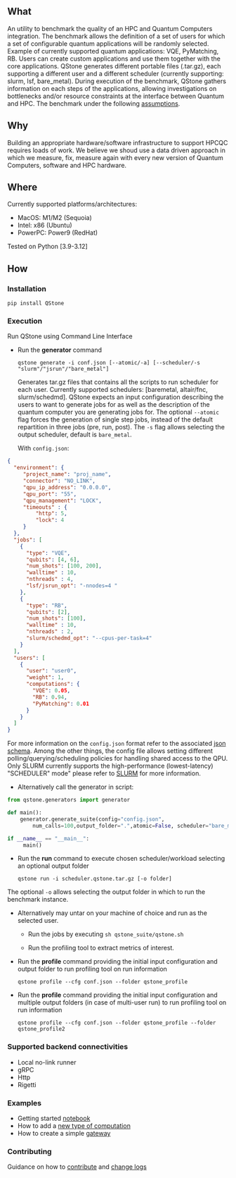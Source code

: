 ## What

An utility to benchmark the quality of an HPC and Quantum Computers integration. The benchmark allows the definition of a set of users for which a set of configurable quantum applications will be randomly selected. Example of currently supported quantum applications: VQE, PyMatching, RB. Users can create custom applications and use them together with the core applications.
QStone generates different portable files (.tar.gz), each supporting a different user and a different scheduler (currently supporting: slurm, lsf, bare_metal). During execution of the benchmark, QStone gathers information on each steps of the applications, allowing investigations on bottlenecks and/or resource constraints at the interface between Quantum and HPC.
The benchmark under the following [assumptions](ASSUMPTIONS.md).

## Why

Building an appropriate hardware/software infrastructure to support HPCQC requires
loads of work. We believe we shoud use a data driven approach in which we measure, fix, measure again with every new version of Quantum Computers, software and HPC hardware.

## Where

Currently supported platforms/architectures:

- MacOS: M1/M2 (Sequoia)
- Intel: x86 (Ubuntu)
- PowerPC: Power9 (RedHat)

Tested on Python [3.9-3.12]

## How

### Installation

`pip install QStone`

### Execution

Run QStone using Command Line Interface

- Run the **generator** command

  `qstone generate -i conf.json [--atomic/-a] [--scheduler/-s "slurm"/"jsrun"/"bare_metal"]`

  Generates tar.gz files that contains all the scripts to run scheduler for each user. Currently supported schedulers: [baremetal, altair/fnc, slurm/schedmd]. QStone expects an input configuration describing the users to want to generate jobs for as well as the description of the quantum computer you are generating jobs for. The optional `--atomic` flag forces the generation of single step jobs, instead of the default repartition in three jobs (pre, run, post). The `-s` flag allows selecting the output scheduler, default is `bare_metal`.

  With `config.json`:

```json
{
  "environment": { 
     "project_name": "proj_name",
     "connector": "NO_LINK",
     "qpu_ip_address": "0.0.0.0",
     "qpu_port": "55",
     "qpu_management": "LOCK",
     "timeouts" : {
         "http": 5,
         "lock": 4
     } 
  },
  "jobs": [
    {
      "type": "VQE",
      "qubits": [4, 6],
      "num_shots": [100, 200],
      "walltime" : 10,
      "nthreads" : 4,
      "lsf/jsrun_opt": "-nnodes=4 "
    },
    {
      "type": "RB",
      "qubits": [2],
      "num_shots": [100],
      "walltime" : 10,
      "nthreads" : 2,
      "slurm/schedmd_opt": "--cpus-per-task=4"
    }
  ],
  "users": [
    {
      "user": "user0",
      "weight": 1,
      "computations": {
        "VQE": 0.05,
        "RB": 0.94,
        "PyMatching": 0.01
      }
    }
  ]
}
```

For more information on the `config.json` format refer to the associated [json schema](qstone/utils/config_schema.py).
Among the other things, the config file allows setting different polling/querying/scheduling policies for handling shared access to the QPU.
Only SLURM currently supports the high-performance (lowest-latency) "SCHEDULER" mode" please refer to [SLURM](SLURM.md) for more information.

- Alternatively call the generator in script:

```python
from qstone.generators import generator

def main():
    generator.generate_suite(config="config.json",
        num_calls=100,output_folder=".",atomic=False, scheduler="bare_metal")

if __name__ == "__main__":
     main()
```

- Run the **run** command to execute chosen scheduler/workload selecting an optional output folder

  `qstone run -i scheduler.qstone.tar.gz [-o folder]`

The optional `-o` allows selecting the output folder in which to run the benchmark instance.

- Alternatively may untar on your machine of choice and run as the selected user.

  - Run the jobs by executing `sh qstone_suite/qstone.sh`

  - Run the profiling tool to extract metrics of interest.

- Run the **profile** command providing the initial input configuration and output folder to run profiling tool on run information

  `qstone profile --cfg conf.json --folder qstone_profile`

- Run the **profile** command providing the initial input configuration and multiple output folders (in case of multi-user run) to run profiling tool on run information

  `qstone profile --cfg conf.json --folder qstone_profile --folder qstone_profile2`

### Supported backend connectivities

- Local no-link runner
- gRPC
- Http
- Rigetti

### Examples

- Getting started [notebook](examples/running/getting_started.ipynb)
- How to add a [new type of computation](examples/adding/computation/README.md)
- How to create a simple [gateway](examples/node/README.md)

### Contributing

Guidance on how to [contribute](contributing.md) and [change logs](changelog.md)

